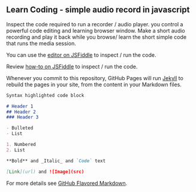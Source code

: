 ## Learn Coding - simple audio record in javascript

Inspect the code required to run a recorder / audio player.
you control a powerful code editing and learning browser window.
Make a short audio recording and play it back while you browse/ learn
the short simple code that runs the media session.

You can use the [editor on JSFiddle](https://jsfiddle.net/rowntreerob/nchu17x6/) to inspect / run the code.

Review  [how-to on JSFiddle](https://www.dummies.com/web-design-development/javascript/jsfiddle-and-javascript/) to inspect / run the code.  

Whenever you commit to this repository, GitHub Pages will run [Jekyll](https://jekyllrb.com/) to rebuild the pages in your site, from the content in your Markdown files.



```markdown
Syntax highlighted code block

# Header 1
## Header 2
### Header 3

- Bulleted
- List

1. Numbered
2. List

**Bold** and _Italic_ and `Code` text

[Link](url) and ![Image](src)
```

For more details see [GitHub Flavored Markdown](https://guides.github.com/features/mastering-markdown/).
